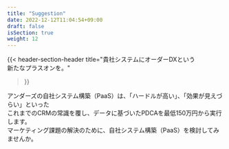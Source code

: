 ```yaml
---
title: "Suggestion"
date: 2022-12-12T11:04:54+09:00
draft: false
isSection: true
weight: 12
---
```


<div class="bg-white lg:w-11/12 px-2 py-10 md:px-10 lg:py-24 rounded-[74px] mx-auto border-[#01A2EB] border-4">

{{< header-section-header 
    title="貴社システムにオーダーDXという<br class='hidden md:block'><span class='text-[#01A2EB]'>新たなプラスオン</span>を。"
>}}

アンダーズの自社システム構築（PaaS）は、「ハードルが高い」、「効果が見えづらい」といった<br class='hidden md:block'>
これまでのCRMの常識を覆し、データに基づいたPDCAを最低150万円から実行します。<br class='hidden md:block'>
マーケティング課題の解決のために、自社システム構築（PaaS）を検討してみませんか。

</div>
